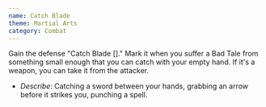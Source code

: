 ```yaml
---
name: Catch Blade
theme: Martial Arts
category: Combat
---
```


Gain the defense "Catch Blade []." Mark it when you suffer a Bad Tale from something small enough that you can catch with your empty hand. If it's a weapon, you can take it from the attacker.  

* *Describe*: Catching a sword between your hands, grabbing an arrow before it strikes you, punching a spell.